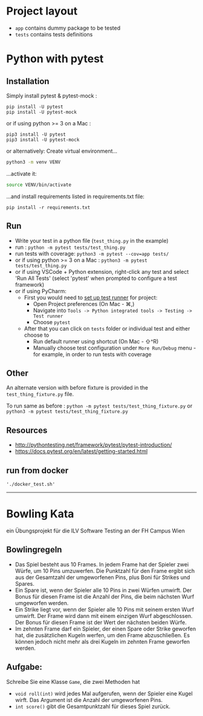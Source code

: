 # Project layout

- `app` contains dummy package to be tested 
- `tests` contains tests definitions 

# Python with pytest


## Installation
Simply install pytest & pytest-mock :
```
pip install -U pytest
pip install -U pytest-mock
```
or if using python >= 3 on a Mac :
```
pip3 install -U pytest
pip3 install -U pytest-mock
```

or alternatively:
Create virtual environment...
```bash
python3 -m venv VENV
```
...activate it:
```bash
source VENV/bin/activate
```
...and install requirements listed in requirements.txt file:
```
pip install -r requirements.txt
```

## Run
 - Write your test in a python file (```test_thing.py``` in the example)
 - run : ```python -m pytest tests/test_thing.py```
 - run tests with coverage: ```python3 -m pytest --cov=app tests/```
 - or if using python >= 3 on a Mac : ```python3 -m pytest tests/test_thing.py```
 - or if using VSCode + Python extension, right-click any test and select 'Run All Tests' (select 'pytest' when prompted to configure a test framework)
 - or if using PyCharm:
   - First you would need to [set up test runner](https://www.jetbrains.com/help/pycharm/testing-your-first-python-application.html#choose-test-runner) for project:
     - Open Project preferences (On Mac - ⌘,)
     - Navigate into `Tools -> Python integrated tools -> Testing -> Test runner`
     - Choose `pytest`
   - After that you can click on `tests` folder or individual test and either choose to
     - Run default runner using shortcut (On Mac - ⇧^R)
     - Manually choose test configuration under `More Run/Debug` menu - for example, in order to run tests with coverage

## Other
An alternate version with before fixture is provided in the ```test_thing_fixture.py``` file.

To run same as before :
```python -m pytest tests/test_thing_fixture.py``` or ```python3 -m pytest tests/test_thing_fixture.py```

## Resources

 - <http://pythontesting.net/framework/pytest/pytest-introduction/>
 - <https://docs.pytest.org/en/latest/getting-started.html>

## run from docker

 ```
 './docker_test.sh'
 ```
 
 ---
 
# Bowling Kata
 ein Übungsprojekt für die ILV Software Testing an der FH Campus Wien
 
## Bowlingregeln
- Das Spiel besteht aus 10 Frames. In jedem Frame hat der Spieler zwei Würfe, um 10 Pins umzuwerfen. Die Punktzahl für den Frame ergibt sich aus der Gesamtzahl der umgeworfenen Pins, plus Boni für Strikes und Spares.
- Ein Spare ist, wenn der Spieler alle 10 Pins in zwei Würfen umwirft. Der Bonus für diesen Frame ist die Anzahl der Pins, die beim nächsten Wurf umgeworfen werden.
- Ein Strike liegt vor, wenn der Spieler alle 10 Pins mit seinem ersten Wurf umwirft. Der Frame wird dann mit einem einzigen Wurf abgeschlossen. Der Bonus für diesen Frame ist der Wert der nächsten beiden Würfe.
- Im zehnten Frame darf ein Spieler, der einen Spare oder Strike geworfen hat, die zusätzlichen Kugeln werfen, um den Frame abzuschließen. Es können jedoch nicht mehr als drei Kugeln im zehnten Frame geworfen werden.

## Aufgabe:
Schreibe Sie eine Klasse `Game`, die zwei Methoden hat
- `void roll(int)` wird jedes Mal aufgerufen, wenn der Spieler eine Kugel wirft. Das Argument ist die Anzahl der umgeworfenen Pins. 
- `int score()` gibt die Gesamtpunktzahl für dieses Spiel zurück.

